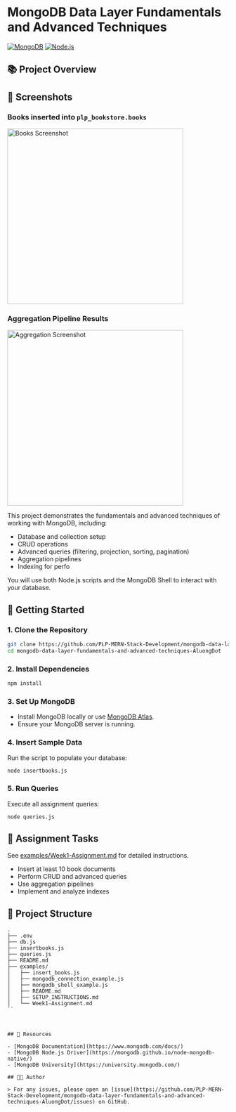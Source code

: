 # MongoDB Data Layer Fundamentals and Advanced Techniques

[![MongoDB](https://img.shields.io/badge/MongoDB-v6.x-green)](https://www.mongodb.com/)
[![Node.js](https://img.shields.io/badge/Node.js-v18%2B-brightgreen)](https://nodejs.org/)

## 📚 Project Overview 
## 📸 Screenshots

### Books inserted into `plp_bookstore.books`
<img src="./images/books.png" alt="Books Screenshot" width="400"/>

### Aggregation Pipeline Results
<img src="./images/aggregation.png" alt="Aggregation Screenshot" width="400"/>


This project demonstrates the fundamentals and advanced techniques of working with MongoDB, including:
- Database and collection setup
- CRUD operations
- Advanced queries (filtering, projection, sorting, pagination)
- Aggregation pipelines
- Indexing for perfo


You will use both Node.js scripts and the MongoDB Shell to interact with your database.

## 🚀 Getting Started

### 1. Clone the Repository

```bash
git clone https://github.com/PLP-MERN-Stack-Development/mongodb-data-layer-fundamentals-and-advanced-techniques-AluongDot.git
cd mongodb-data-layer-fundamentals-and-advanced-techniques-AluongDot
```

### 2. Install Dependencies

```bash
npm install
```

### 3. Set Up MongoDB

- Install MongoDB locally or use [MongoDB Atlas](https://www.mongodb.com/atlas/database).
- Ensure your MongoDB server is running.

### 4. Insert Sample Data

Run the script to populate your database:

```bash
node insertbooks.js
```

### 5. Run Queries

Execute all assignment queries:

```bash
node queries.js
```

## 📝 Assignment Tasks

See [examples/Week1-Assignment.md](examples/Week1-Assignment.md) for detailed instructions.

- Insert at least 10 book documents
- Perform CRUD and advanced queries
- Use aggregation pipelines
- Implement and analyze indexes

## 📂 Project Structure

```
.
├── .env
├── db.js
├── insertbooks.js
├── queries.js
├── README.md
├── examples/
│   ├── insert_books.js
│   ├── mongodb_connection_example.js
│   ├── mongodb_shell_example.js
│   ├── README.md
│   ├── SETUP_INSTRUCTIONS.md
│   └── Week1-Assignment.md
``



## 📖 Resources

- [MongoDB Documentation](https://www.mongodb.com/docs/)
- [MongoDB Node.js Driver](https://mongodb.github.io/node-mongodb-native/)
- [MongoDB University](https://university.mongodb.com/)

## 🧑‍💻 Author

> For any issues, please open an [issue](https://github.com/PLP-MERN-Stack-Development/mongodb-data-layer-fundamentals-and-advanced-techniques-AluongDot/issues) on GitHub.
